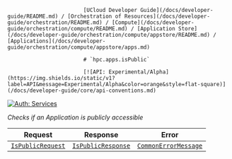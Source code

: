                             [UCloud Developer Guide](/docs/developer-guide/README.md) / [Orchestration of Resources](/docs/developer-guide/orchestration/README.md) / [Compute](/docs/developer-guide/orchestration/compute/README.md) / [Application Store](/docs/developer-guide/orchestration/compute/appstore/README.md) / [Applications](/docs/developer-guide/orchestration/compute/appstore/apps.md)
                            
                            # `hpc.apps.isPublic`

                            [![API: Experimental/Alpha](https://img.shields.io/static/v1?label=API&message=Experimental/Alpha&color=orange&style=flat-square)](/docs/developer-guide/core/api-conventions.md)
[![Auth: Services](https://img.shields.io/static/v1?label=Auth&message=Services&color=informational&style=flat-square)](/docs/developer-guide/core/types.md#role)


_Checks if an Application is publicly accessible_

| Request | Response | Error |
|---------|----------|-------|
|<code><a href='#ispublicrequest'>IsPublicRequest</a></code>|<code><a href='#ispublicresponse'>IsPublicResponse</a></code>|<code><a href='/docs/reference/dk.sdu.cloud.CommonErrorMessage.md'>CommonErrorMessage</a></code>|


